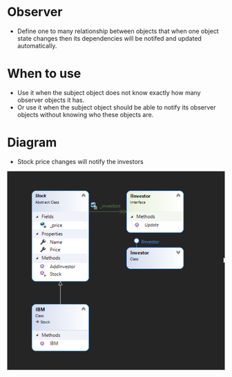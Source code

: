 # Observer
- Define one to many relationship between objects that when one object state changes then its dependencies will be notifed and updated automatically.

# When to use
- Use it when the subject object does not know exactly how many observer objects it has.
- Or use it when the subject object should be able to notify its observer objects without knowing who these objects are.
 
# Diagram
- Stock price changes will notify the investors
 
![ObserverDesignPattern](https://github.com/nghianguyendev/design-pattern/blob/master/BehavioralDesignPattern/Observer/Observer.png?raw=true)
